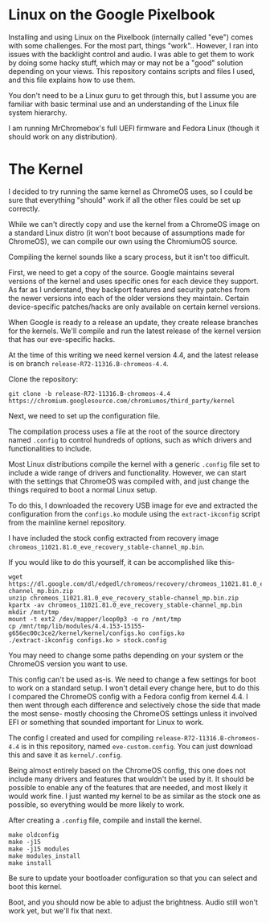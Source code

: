 # Linux on the Google Pixelbook
Installing and using Linux on the Pixelbook (internally called "eve") comes with some challenges. For the most part, things "work".. However, I ran into issues with the backlight control and audio. I was able to get them to work by doing some hacky stuff, which may or may not be a "good" solution depending on your views. This repository contains scripts and files I used, and this file explains how to use them.

You don't need to be a Linux guru to get through this, but I assume you are familiar with basic terminal use and an understanding of the Linux file system hierarchy. 

I am running MrChromebox's full UEFI firmware and Fedora Linux (though it should work on any distribution).

# The Kernel
I decided to try running the same kernel as ChromeOS uses, so I could be sure that everything "should" work if all the other files could be set up correctly.

While we can't directly copy and use the kernel from a ChromeOS image on a standard Linux distro (it won't boot because of assumptions made for ChromeOS), we can compile our own using the ChromiumOS source.

Compiling the kernel sounds like a scary process, but it isn't too difficult.

First, we need to get a copy of the source. Google maintains several versions of the kernel and uses specific ones for each device they support. As far as I understand, they backport features and security patches from the newer versions into each of the older versions they maintain. Certain device-specific patches/hacks are only available on certain kernel versions.

When Google is ready to a release an update, they create release branches for the kernels. We'll compile and run the latest release of the kernel version that has our eve-specific hacks.

At the time of this writing we need kernel version 4.4, and the latest release is on branch ```release-R72-11316.B-chromeos-4.4```.

Clone the repository:
```
git clone -b release-R72-11316.B-chromeos-4.4 https://chromium.googlesource.com/chromiumos/third_party/kernel
```

Next, we need to set up the configuration file.

The compilation process uses a file at the root of the source directory named ```.config``` to control hundreds of options, such as which drivers and functionalities to include.

Most Linux distributions compile the kernel with a generic ```.config``` file set to include a wide range of drivers and functionality. However, we can start with the settings that ChromeOS was compiled with, and just change the things required to boot a normal Linux setup.

To do this, I downloaded the recovery USB image for eve and extracted the configuration from the ```configs.ko``` module using the ```extract-ikconfig``` script from the mainline kernel repository.

I have included the stock config extracted from recovery image ```chromeos_11021.81.0_eve_recovery_stable-channel_mp.bin```.

If you would like to do this yourself, it can be accomplished like this-
```
wget https://dl.google.com/dl/edgedl/chromeos/recovery/chromeos_11021.81.0_eve_recovery_stable-channel_mp.bin.zip
unzip chromeos_11021.81.0_eve_recovery_stable-channel_mp.bin.zip
kpartx -av chromeos_11021.81.0_eve_recovery_stable-channel_mp.bin
mkdir /mnt/tmp
mount -t ext2 /dev/mapper/loop0p3 -o ro /mnt/tmp
cp /mnt/tmp/lib/modules/4.4.153-15155-g656ec00c3ce2/kernel/kernel/configs.ko configs.ko
./extract-ikconfig configs.ko > stock.config
```
You may need to change some paths depending on your system or the ChromeOS version you want to use.

This config can't be used as-is. We need to change a few settings for boot to work on a standard setup. I won't detail every change here, but to do this I compared the ChromeOS config with a Fedora config from kernel 4.4. I then went through each difference and selectively chose the side that made the most sense- mostly choosing the ChromeOS settings unless it involved EFI or something that sounded important for Linux to work.

The config I created and used for compiling ```release-R72-11316.B-chromeos-4.4``` is in this repository, named ```eve-custom.config```. You can just download this and save it as ```kernel/.config```.

Being almost entirely based on the ChromeOS config, this one does not include many drivers and features that wouldn't be used by it. It should be possible to enable any of the features that are needed, and most likely it would work fine. I just wanted my kernel to be as similar as the stock one as possible, so everything would be more likely to work.

After creating a ```.config``` file, compile and install the kernel.
```
make oldconfig
make -j15
make -j15 modules
make modules_install
make install
```

Be sure to update your bootloader configuration so that you can select and boot this kernel.

Boot, and you should now be able to adjust the brightness. Audio still won't work yet, but we'll fix that next.
